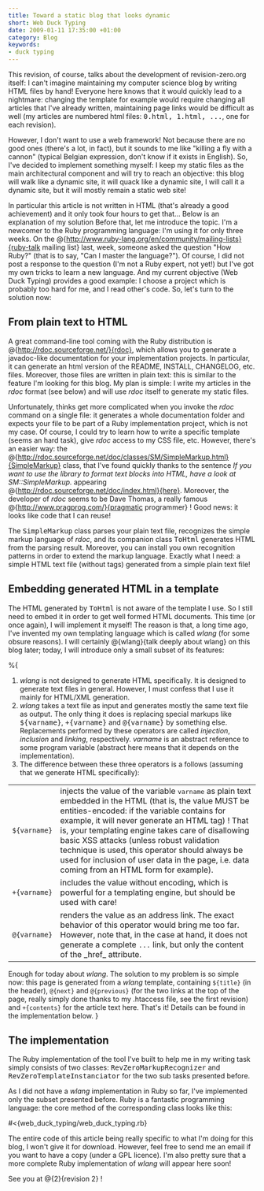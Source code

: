 ```yaml
--- 
title: Toward a static blog that looks dynamic
short: Web Duck Typing
date: 2009-01-11 17:35:00 +01:00
category: Blog
keywords: 
- duck typing
---
```

This revision, of course, talks about the development of revision-zero.org itself: I can't imagine maintaining my computer science blog by writing HTML files by hand! Everyone here knows that it would quickly lead to a nightmare: changing the template for example would require changing all articles that I've already written, maintaining page links would be difficult as well (my articles are numbered html files: <tt>0.html, 1.html, ...</tt>, one for each revision).

However, I don't want to use a web framework! Not because there are no good ones (there's a lot, in fact), but it sounds to me like "killing a fly with a cannon" (typical Belgian expression, don't know if it exists in English). So, I've decided to implement something myself: I keep my static files as the main architectural component and will try to reach an objective: this blog will walk like a dynamic site, it will quack like a dynamic site, I will call it a dynamic site, but it will mostly remain a static web site!
    
In particular this article is not written in HTML (that's already a good achievement) and it only took four hours to get that... Below is an explanation of my solution Before that, let me introduce the topic. I'm a newcomer to the Ruby programming language: I'm using it for only three weeks. On the @{http://www.ruby-lang.org/en/community/mailing-lists}{ruby-talk mailing list} last, week, someone asked the question "How Ruby?" (that is to say, "Can I master the language?"). Of course, I did not post a response to the question (I'm not a Ruby expert, not yet!) but I've got my own tricks to learn a new language. And my current objective (Web Duck Typing) provides a good example: I choose a project which is probably too hard for me, and I read other's code. So, let's turn to the solution now:

## From plain text to HTML

A great command-line tool coming with the Ruby distribution is @{http://rdoc.sourceforge.net/}{rdoc}, which allows you to generate a javadoc-like documentation for your implementation projects. In particular, it can generate an html version of the README, INSTALL, CHANGELOG, etc. files. Moreover, those files are written in plain text: this is similar to the feature I'm looking for this blog. My plan is simple: I write my articles in the _rdoc_ format (see below) and will use _rdoc_ itself to generate my static files.

Unfortunately, thinks get more complicated when you invoke the _rdoc_ command on a single file: it generates a whole documentation folder and expects your file to be part of a Ruby implementation project, which is not my case. Of course, I could try to learn how to write a specific template (seems an hard task), give _rdoc_ access to my CSS file, etc. However, there's an easier way: the @{http://rdoc.sourceforge.net/doc/classes/SM/SimpleMarkup.html}{SimpleMarkup} class, that I've found quickly thanks to the sentence <em>If you want to use the library to format text blocks into HTML, have a look at SM::SimpleMarkup.</em> appearing @{http://rdoc.sourceforge.net/doc/index.html}{here}. Moreover, the developer of _rdoc_ seems to be Dave Thomas, a really famous @{http://www.pragprog.com/}{pragmatic programmer} ! Good news: it looks like code that I can reuse!

The <tt>SimpleMarkup</tt> class parses your plain text file, recognizes the simple markup language of _rdoc_, and its companion class <tt>ToHtml</tt> generates HTML from the parsing result. Moreover, you can install you own recognition patterns in order to extend the markup language. Exactly what I need: a simple HTML text file (without <tt><html><body></body></html></tt> tags) generated from a simple plain text file!

## Embedding generated HTML in a template

The HTML generated by <tt>ToHtml</tt> is not aware of the template I use. So I still need to embed it in order to get well formed HTML documents. This time (or once again), I will implement it myself! The reason is that, a long time ago, I've invented my own  templating language which is called _wlang_ (for some obsure reasons). I will certainly @{wlang}{talk deeply about wlang} on this blog later; today, I will introduce only a small subset of its features:

%{
1. _wlang_ is not designed to generate HTML specifically. It is designed to generate text files in general. However, I must confess that I use it mainly for HTML/XML generation.
1. _wlang_ takes a text file as input and generates mostly the same text file as output. The only thing it does is replacing special markups like <tt>${varname}</tt>, <tt>+{varname}</tt> and <tt>@{varname}</tt> by something else. Replacements performed by these operators are called <em>injection</em>, <em>inclusion</em> and <em>linking</em>, respectively. _varname_ is an abstract reference to some program variable (abstract here means that it depends on the implementation).
1. The difference between these three operators is a follows (assuming that we generate HTML specifically): 

<table>
  <tr>
    <td><code>${varname}</code></td>
    <td>injects the value of the variable <tt>varname</tt> as plain text embedded in the HTML (that is, the value MUST be entities-encoded: if the variable contains <code><script>...</script></code> for example, it will never generate an HTML tag) ! That is, your templating engine takes care of disallowing basic XSS attacks (unless robust validation technique is used, this operator should always be used for inclusion of user data in the page, i.e. data coming from an HTML form for example).</td>
  </tr>
  <tr>
    <td><code>+{varname}</code></td>
    <td>includes the value without encoding, which is powerful for a templating engine, but should be used with care!</td>
  </tr>
  <tr>
    <td><code>@{varname}</code></td>
    <td>renders the value as an address link. The exact behavior of this operator would bring me too far. However, note that, in the case at hand, it does not generate a complete <code><a>...</a></code> link, but only the content of the _href_ attribute.</td>
  </tr>
</table>

Enough for today about _wlang_. The solution to my problem is so simple now: this page is generated from a _wlang_ template, containing <code>${title}</code> (in the header), <code>@{next}</code> and <code>@{previous}</code> (for the two links at the top of the page, really simply done thanks to my .htaccess file, see the first revision) and <code>+{contents}</code> for the article text here. That's it! Details can be found in the implementation below.
}

## The implementation

The Ruby implementation of the tool I've built to help me in my writing task simply consists of two classes: <tt>RevZeroMarkupRecognizer</tt> and <tt>RevZeroTemplateInstanciator</tt> for the two sub tasks presented before.
  
As I did not have a _wlang_ implementation in Ruby so far, I've implemented only the subset presented before. Ruby is a fantastic programming language: the core method of the corresponding class looks like this:

#<{web_duck_typing/web_duck_typing.rb}

The entire code of this article being really specific to what I'm doing for this blog, I won't give it for download. However, feel free to send me an email if you want to have a copy (under a GPL licence). I'm also pretty sure that a more complete Ruby implementation of _wlang_ will appear here soon! 

See you at @{2}{revision 2} !
